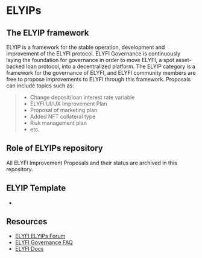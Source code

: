 # ELYIPs

## The ELYIP framework

ELYIP is a framework for the stable operation, development and improvement of the ELYFI protocol. ELYFI Governance is continuously laying the foundation for governance in order to move ELYFI, a spot asset-backed loan protocol, into a decentralized platform. The ELYIP category is a framework for the governance of ELYFI, and ELYFI community members are free to propose improvements to ELYFI through this framework. Proposals can include topics such as:

>- Change deposit/loan interest rate variable
>- ELYFI UI/UX Improvement Plan
>- Proposal of marketing plan
>- Added NFT collateral type
>- Risk management plan
>- etc.

## Role of ELYIPs repository

All ELYFI Improvement Proposals and their status are archived in this repository. 

## ELYIP Template
- 

## Resources
- [ELYFI ELYIPs Forum](https://forum.elyfi.world/c/elyip/14)
- [ELYFI Governance FAQ](https://elysia.gitbook.io/elyfi-governance-faq/)
- [ELYFI Docs](https://elyfi-docs.elysia.land/v/eng/)
